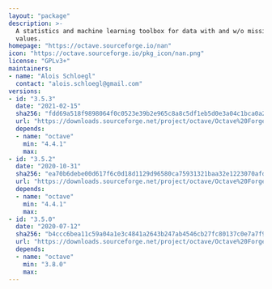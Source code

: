 ```yaml
---
layout: "package"
description: >-
  A statistics and machine learning toolbox for data with and w/o missing
  values.
homepage: "https://octave.sourceforge.io/nan"
icon: "https://octave.sourceforge.io/pkg_icon/nan.png"
license: "GPLv3+"
maintainers:
- name: "Alois Schloegl"
  contact: "alois.schloegl@gmail.com"
versions:
- id: "3.5.3"
  date: "2021-02-15"
  sha256: "fdd69a518f9898064f0c0523e39b2e965c8a8c5df1eb5d0e3a04c1bca0a251c9"
  url: "https://downloads.sourceforge.net/project/octave/Octave%20Forge%20Packages/Individual%20Package%20Releases/nan-3.5.3.tar.gz"
  depends:
  - name: "octave"
    min: "4.4.1"
    max:
- id: "3.5.2"
  date: "2020-10-31"
  sha256: "ea70b6debe00d617f6c0d18d1129d96580ca75931321baa32e1223070afde82e"
  url: "https://downloads.sourceforge.net/project/octave/Octave%20Forge%20Packages/Individual%20Package%20Releases/nan-3.5.2.tar.gz"
  depends:
  - name: "octave"
    min: "4.4.1"
    max:
- id: "3.5.0"
  date: "2020-07-12"
  sha256: "b4ccc6bea11c59a04a1e3c4841a2643b247ab4546cb27fc80137c0e7a7f9547a"
  url: "https://downloads.sourceforge.net/project/octave/Octave%20Forge%20Packages/Individual%20Package%20Releases/nan-3.5.0.tar.gz"
  depends:
  - name: "octave"
    min: "3.8.0"
    max:
---
```

